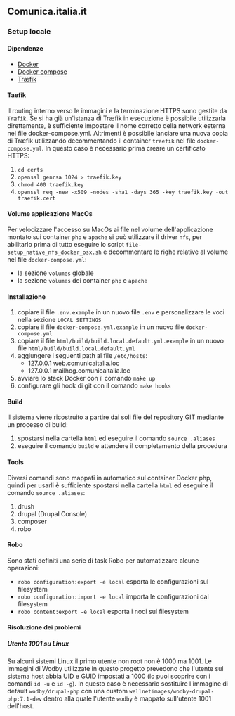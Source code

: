 
## Comunica.italia.it

### Setup locale

#### Dipendenze

* [Docker](https://www.docker.com)
* [Docker compose](https://docs.docker.com/compose)
* [Træfik](https://traefik.io)

#### Taefik

Il routing interno verso le immagini e la terminazione HTTPS sono gestite da `Træfik`.
Se si ha già un'istanza di Træfik in esecuzione è possibile utilizzarla direttamente, è sufficiente impostare il nome
corretto della network esterna nel file docker-compose.yml.
Altrimenti è possibile lanciare una nuova copia di Træfik utilizzando decommentando il container `traefik` nel file
`docker-compose.yml`. In questo caso è necessario prima creare un certificato HTTPS:

1. `cd certs`
2. `openssl genrsa 1024 > traefik.key`
3. `chmod 400 traefik.key`
4. `openssl req -new -x509 -nodes -sha1 -days 365 -key traefik.key -out traefik.cert`

#### Volume applicazione MacOs

Per velocizzare l'accesso su MacOs ai file nel volume dell'applicazione montato sui container `php` e `apache` si può
utilizzare il driver `nfs`, per abilitarlo prima di tutto eseguire lo script `file-setup_native_nfs_docker_osx.sh` e
decommentare le righe relative al volume nel file `docker-compose.yml`:

* la sezione `volumes` globale
* la sezione `volumes` dei container `php` e `apache`

#### Installazione

1. copiare il file `.env.example` in un nuovo file `.env` e personalizzare le voci nella sezione `LOCAL SETTINGS`
2. copiare il file `docker-compose.yml.example` in un nuovo file `docker-compose.yml`
2. copiare il file `html/build/build.local.default.yml.example` in un nuovo file `html/build/build.local.default.yml`
3. aggiungere i seguenti path al file `/etc/hosts`:
    * 127.0.0.1 web.comunicaitalia.loc
    * 127.0.0.1 mailhog.comunicaitalia.loc
4. avviare lo stack Docker con il comando `make up`
5. configurare gli hook di git con il comando `make hooks`

#### Build

Il sistema viene ricostruito a partire dai soli file del repository GIT mediante un processo di build:

1. spostarsi nella cartella `html` ed eseguire il comando `source .aliases`
2. eseguire il comando `build` e attendere il completamento della procedura

#### Tools

Diversi comandi sono mappati in automatico sul container Docker php, quindi per usarli è sufficiente spostarsi nella
cartella `html` ed eseguire il comando `source .aliases`:

1. drush
2. drupal (Drupal Console)
3. composer
4. robo

#### Robo

Sono stati definiti una serie di task Robo per automatizzare alcune operazioni:

* `robo configuration:export -e local` esporta le configurazioni sul filesystem
* `robo configuration:import -e local` importa le configurazioni dal filesystem
* `robo content:export -e local` esporta i nodi sul filesystem

#### Risoluzione dei problemi

##### Utente 1001 su Linux

Su alcuni sistemi Linux il primo utente non root non è 1000 ma 1001. Le immagini di Wodby utilizzate in questo progetto
prevedono che l'utente sul sistema host abbia UID e GUID impostati a 1000 (lo puoi scoprire con i comandi `id -u` e
`id -g`). In questo caso è necessario sostituire l'immagine di default `wodby/drupal-php` con una custom
`wellnetimages/wodby-drupal-php:7.1-dev` dentro alla quale l'utente `wodby` è mappato sull'utente 1001 dell'host.
